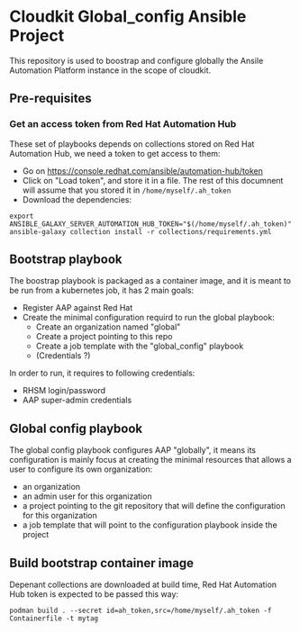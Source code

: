 # Cloudkit Global_config Ansible Project

This repository is used to boostrap and configure globally the Ansile Automation Platform instance in the scope of cloudkit.

## Pre-requisites

### Get an access token from Red Hat Automation Hub

These set of playbooks depends on collections stored on Red Hat Automation Hub, we need a token to get access to them:

- Go on https://console.redhat.com/ansible/automation-hub/token
- Click on "Load token", and store it in a file. The rest of this documnent will assume that you stored it in `/home/myself/.ah_token`
- Download the dependencies:

```
export ANSIBLE_GALAXY_SERVER_AUTOMATION_HUB_TOKEN="$(/home/myself/.ah_token)"
ansible-galaxy collection install -r collections/requirements.yml
```

## Bootstrap playbook

The boostrap playbook is packaged as a container image, and it is meant to be run from a kubernetes job, it has 2 main goals:

- Register AAP against Red Hat
- Create the minimal configuration requird to run the global playbook:
    - Create an organization named "global"
    - Create a project pointing to this repo
    - Create a job template with the "global_config" playbook
    - (Credentials ?)

In order to run, it requires to following credentials:

- RHSM login/password
- AAP super-admin credentials

## Global config playbook

The global config playbook configures AAP "globally", it means its configuration is mainly focus at creating the minimal resources that allows a user to configure its own organization:
- an organization
- an admin user for this organization
- a project pointing to the git repository that will define the configuration for this organization
- a job template that will point to the configuration playbook inside the project

## Build bootstrap container image

Depenant collections are downloaded at build time, Red Hat Automation Hub token is expected to be passed this way:

```
podman build . --secret id=ah_token,src=/home/myself/.ah_token -f Containerfile -t mytag
```
